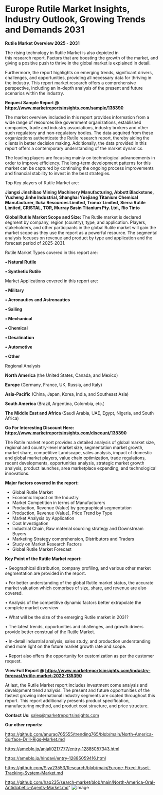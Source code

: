 # Europe Rutile Market Insights, Industry Outlook, Growing Trends and Demands 2031

<Strong> Rutile Market Overview 2025 - 2031</strong>

The rising technology in Rutile Market is also depicted in this research report. Factors that are boosting the growth of the market, and giving a positive push to thrive in the global market is explained in detail.

Furthermore, the report highlights on emerging trends, significant drivers, challenges, and opportunities, providing all necessary data for thriving in the industry. This report market research offers a comprehensive perspective, including an in-depth analysis of the present and future scenarios within the industry.

<strong>Request Sample Report @ <a href=https://www.marketreportsinsights.com/sample/135390>https://www.marketreportsinsights.com/sample/135390</a></strong>

The market overview included in this report provides information from a wide range of resources like government organizations, established companies, trade and industry associations, industry brokers and other such regulatory and non-regulatory bodies. The data acquired from these organizations authenticate the Rutile research report, thereby aiding the clients in better decision making. Additionally, the data provided in this report offers a contemporary understanding of the market dynamics.

The leading players are focusing mainly on technological advancements in order to improve efficiency. The long-term development patterns for this market can be captured by continuing the ongoing process improvements and financial stability to invest in the best strategies.

Top Key players of Rutile Market are:

<strong>Jiangxi Jinshibao Mining Machinery Manufacturing, Abbott Blackstone, Yucheng Jinhe Industrial, Shanghai Yuejiang Titanium Chemical Manufacturer, Iluka Resources Limited, Tronox Limited, Sierra Rutile Limited, CRISTAL, TOR, Murray Basin Titanium Pty. Ltd., Rio Tinto</strong>

<strong><b>Global Rutile Market Scope and Size:</b></strong>
The Rutile market is declared segment by company, region (country), type, and application. Players, stakeholders, and other participants in the global Rutile market will gain the market scope as they use the report as a powerful resource. The segmental analysis focuses on revenue and product by type and application and the forecast period of 2025-2031.

Rutile Market Types covered in this report are:

<strong>• Natural Rutile

• Synthetic Rutile</strong>

Market Applications covered in this report are:

<strong>• Military

• Aeronautics and Astronautics

• Sailing

• Mechanical

• Chemical

• Desalination

• Automotive

• Other</strong> 

Regional Analysis

<strong>North America</strong> (the United States, Canada, and Mexico)

<strong>Europe</strong> (Germany, France, UK, Russia, and Italy)

<strong>Asia-Pacific</strong> (China, Japan, Korea, India, and Southeast Asia)

<strong>South America</strong> (Brazil, Argentina, Colombia, etc.)

<strong>The Middle East and Africa</strong> (Saudi Arabia, UAE, Egypt, Nigeria, and South Africa)

<strong>Go For Interesting Discount Here: <a href=https://www.marketreportsinsights.com/discount/135390>https://www.marketreportsinsights.com/discount/135390</a></strong>

The Rutile market report provides a detailed analysis of global market size, regional and country-level market size, segmentation market growth, market share, competitive Landscape, sales analysis, impact of domestic and global market players, value chain optimization, trade regulations, recent developments, opportunities analysis, strategic market growth analysis, product launches, area marketplace expanding, and technological innovations.

<strong><b>Major factors covered in the report:</b></strong>
<ul>
  <li>Global Rutile Market </li>
  <li>Economic Impact on the Industry</li>
  <li>Market Competition in terms of Manufacturers</li>
  <li>Production, Revenue (Value) by geographical segmentation</li>
  <li>Production, Revenue (Value), Price Trend by Type</li>
  <li>Market Analysis by Application</li>
  <li>Cost Investigation</li>
  <li>Industrial Chain, Raw material sourcing strategy and Downstream Buyers</li>
  <li>Marketing Strategy comprehension, Distributors and Traders</li>
  <li>Study on Market Research Factors</li>
  <li>Global Rutile Market Forecast</li>
</ul>

<strong><b>Key Point of the Rutile Market report:</b></strong>

• Geographical distribution, company profiling, and various other market segmentation are provided in the report.

• For better understanding of the global Rutile market status, the accurate market valuation which comprises of size, share, and revenue are also covered.

• Analysis of the competitive dynamic factors better extrapolate the complete market overview

• What will be the size of the emerging Rutile market in 2031?

• The latest trends, opportunities and challenges, and growth drivers provide better construal of the Rutile Market.

• In-detail industrial analysis, sales study, and production understanding shed more light on the future market growth rate and scope.

• Report also offers the opportunity for customization as per the customer request.

<strong><b>View Full Report @ <a href=https://www.marketreportsinsights.com/industry-forecast/rutile-market-2022-135390>https://www.marketreportsinsights.com/industry-forecast/rutile-market-2022-135390</a></b></strong>


At last, the Rutile Market report includes investment come analysis and development trend analysis. The present and future opportunities of the fastest growing international industry segments are coated throughout this report. This report additionally presents product specification, manufacturing method, and product cost structure, and price structure.

<strong>Contact Us:</strong>
sales@marketreportsinsights.com

<strong>Our other reports:</strong>

<a href=https://github.com/anurag765555/trending765/blob/main/North-America-Surface-Drill-Rigs-Market.md>https://github.com/anurag765555/trending765/blob/main/North-America-Surface-Drill-Rigs-Market.md</a>

<a href=https://ameblo.jp/anjali0217777/entry-12885057343.html>https://ameblo.jp/anjali0217777/entry-12885057343.html</a>

<a href=https://ameblo.jp/hindavi/entry-12885059416.html>https://ameblo.jp/hindavi/entry-12885059416.html</a>

<a href=https://github.com/Siya23553/Research/blob/main/Europe-Fixed-Asset-Tracking-System-Market.md>https://github.com/Siya23553/Research/blob/main/Europe-Fixed-Asset-Tracking-System-Market.md</a>

<a href=https://github.com/haq235/search-market/blob/main/North-America-Oral-Antidiabetic-Agents-Market.md>https://github.com/haq235/search-market/blob/main/North-America-Oral-Antidiabetic-Agents-Market.md</a>"
![image](https://github.com/user-attachments/assets/5f726339-8829-486c-bce3-9d1f2560ad75)
